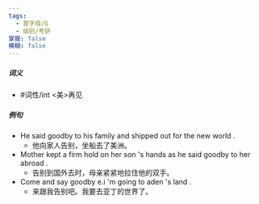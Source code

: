 ```yaml
---
tags:
  - 首字母/G
  - 级别/考研
掌握: false
模糊: false
---
```

##### 词义
- #词性/int  <美>再见
##### 例句
- He said goodby to his family and shipped out for the new world .
	- 他向家人告别，坐船去了美洲。
- Mother kept a firm hold on her son 's hands as he said goodby to her abroad .
	- 告别到国外去时，母亲紧紧地拉住他的双手。
- Come and say goodby e.i 'm going to aden 's land .
	- 来跟我告别吧。我要去亚丁的世界了。
